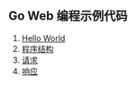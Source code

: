 ## Go Web 编程示例代码

1. [Hello World](https://darjun.github.io/2019/11/25/goweb/hello-world/)
2. [程序结构](https://darjun.github.io/2019/12/05/goweb/structure/)
3. [请求](https://darjun.github.io/2019/12/09/goweb/request/)
4. [响应](https://darjun.github.io/2019/12/18/goweb/response/)